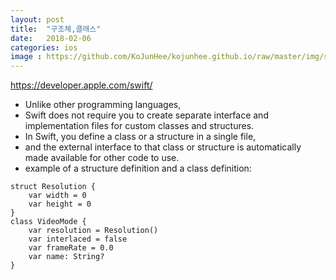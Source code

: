 ```yaml
---
layout: post
title:  "구조체,클래스"
date:   2018-02-06
categories: ios
image : https://github.com/KoJunHee/kojunhee.github.io/raw/master/img/sl.png
---
```


<https://developer.apple.com/swift/>

- Unlike other programming languages, 
- Swift does not require you to create separate interface and implementation files for custom classes and structures. 
- In Swift, you define a class or a structure in a single file, 
- and the external interface to that class or structure is automatically made available for other code to use.
- example of a structure definition and a class definition:

```
struct Resolution {
    var width = 0
    var height = 0
}
class VideoMode {
    var resolution = Resolution()
    var interlaced = false
    var frameRate = 0.0
    var name: String?
}
```

